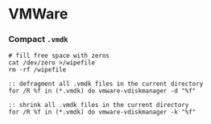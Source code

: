 # VMWare

### Compact `.vmdk`

```batch
# fill free space with zeros
cat /dev/zero >/wipefile
rm -rf /wipefile
```

```batch
:: defragment all .vmdk files in the current directory
for /R %f in (*.vmdk) do vmware-vdiskmanager -d "%f"

:: shrink all .vmdk files in the current directory
for /R %f in (*.vmdk) do vmware-vdiskmanager -k "%f"
```
